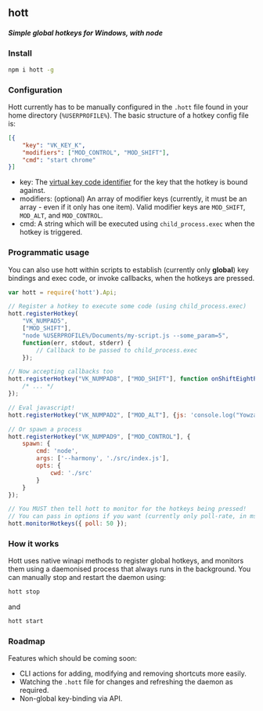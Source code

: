 ## hott
##### Simple global hotkeys for Windows, with node

### Install
```sh
npm i hott -g
```

### Configuration
Hott currently has to be manually configured in the `.hott` file found in your home directory (`%USERPROFILE%`).  The basic structure of a hotkey config file is:

```json
[{
	"key": "VK_KEY_K",
	"modifiers": ["MOD_CONTROL", "MOD_SHIFT"],
	"cmd": "start chrome"
}]
```

- key: The [virtual key code identifier](http://www.kbdedit.com/manual/low_level_vk_list.html) for the key that the hotkey is bound against.
- modifiers: (optional) An array of modifier keys (currently, it must be an array - even if it only has one item). Valid modifier keys are `MOD_SHIFT`, `MOD_ALT`, and `MOD_CONTROL`.
- cmd: A string which will be executed using `child_process.exec` when the hotkey is triggered.

### Programmatic usage
You can also use hott within scripts to establish (currently only **global**) key bindings and exec code, or invoke callbacks, when the hotkeys are pressed.

```js
var hott = require('hott').Api;

// Register a hotkey to execute some code (using child_process.exec)
hott.registerHotkey(
	"VK_NUMPAD5",
	["MOD_SHIFT"],
	"node %USERPROFILE%/Documents/my-script.js --some_param=5",
	function(err, stdout, stderr) {
		// Callback to be passed to child_process.exec
	});

// Now accepting callbacks too
hott.registerHotkey("VK_NUMPAD8", ["MOD_SHIFT"], function onShiftEightPressed() {
	/* ... */
});

// Eval javascript!
hott.registerHotkey("VK_NUMPAD2", ["MOD_ALT"], {js: 'console.log("Yowzah!")'});

// Or spawn a process
hott.registerHotkey("VK_NUMPAD9", ["MOD_CONTROL"], {
	spawn: {
		cmd: 'node',
		args: ['--harmony', './src/index.js'],
		opts: {
			cwd: './src'
		}
	}
});

// You MUST then tell hott to monitor for the hotkeys being pressed!
// You can pass in options if you want (currently only poll-rate, in ms)
hott.monitorHotkeys({ poll: 50 });
```

### How it works
Hott uses native winapi methods to register global hotkeys, and monitors them using a daemonised process that always runs in the background.  You can manually stop and restart the daemon using:
```sh
hott stop
```
and
```sh
hott start
```

### Roadmap
Features which should be coming soon:
- CLI actions for adding, modifying and removing shortcuts more easily.
- Watching the `.hott` file for changes and refreshing the daemon as required.
- Non-global key-binding via API.
